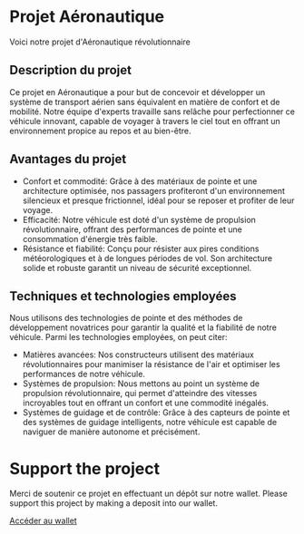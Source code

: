 <!DOCTYPE html>
<html lang="en">
<head>
<body>
    <div class="header">
        <h1>Projet Aéronautique</h1>
        <p>Voici notre projet d'Aéronautique révolutionnaire</p>
    </div>
    <div class="section">
        <h2>Description du projet</h2>
        <p>Ce projet en Aéronautique a pour but de concevoir et développer un système de transport aérien sans équivalent en matière de confort et de mobilité. Notre équipe d'experts travaille sans relâche pour perfectionner ce véhicule innovant, capable de voyager à travers le ciel tout en offrant un environnement propice au repos et au bien-être.</p>
    </div>
    <div class="section">
        <h2>Avantages du projet</h2>
        <ul>
            <li>Confort et commodité: Grâce à des matériaux de pointe et une architecture optimisée, nos passagers profiteront d'un environnement silencieux et presque frictionnel, idéal pour se reposer et profiter de leur voyage.</li>
            <li>Efficacité: Notre véhicule est doté d'un système de propulsion révolutionnaire, offrant des performances de pointe et une consommation d'énergie très faible.</li>
            <li>Résistance et fiabilité: Conçu pour résister aux pires conditions météorologiques et à de longues périodes de vol. Son architecture solide et robuste garantit un niveau de sécurité exceptionnel.</li>
        </ul>
    </div>
    <div class="section">
        <h2>Techniques et technologies employées</h2>
        <p>Nous utilisons des technologies de pointe et des méthodes de développement novatrices pour garantir la qualité et la fiabilité de notre véhicule. Parmi les technologies employées, on peut citer:</p>
        <ul>
            <li>Matières avancées: Nos constructeurs utilisent des matériaux révolutionnaires pour manimiser la résistance de l'air et optimiser les performances de notre véhicule.</li>
            <li>Systèmes de propulsion: Nous mettons au point un système de propulsion révolutionnaire, qui permet d'atteindre des vitesses incroyables tout en offrant un confort et une commodité inégalés.</li>
            <li>Systèmes de guidage et de contrôle: Grâce à des capteurs de pointe et des systèmes de guidage intelligents, notre véhicule est capable de naviguer de manière autonome et précisément.</li>
        </ul>
    </div>
</body>
</html>
<!DOCTYPE html>
<html lang="en">
<head>
    <meta charset="UTF-8">
    <meta name="viewport" content="width=device-width, initial-scale=1.0">
</head>
<body>
    <h1>Support the project</h1>
    <p>Merci de soutenir ce projet en effectuant un dépôt sur notre wallet.
       Please support this project by making a deposit into our wallet.</p>
    <a href="https://etherscan.io/address/0x3b7183cebe4326d848b095676CCB3eB99015876D" target="_blank">Accéder au wallet</a>
</body>
</html>
